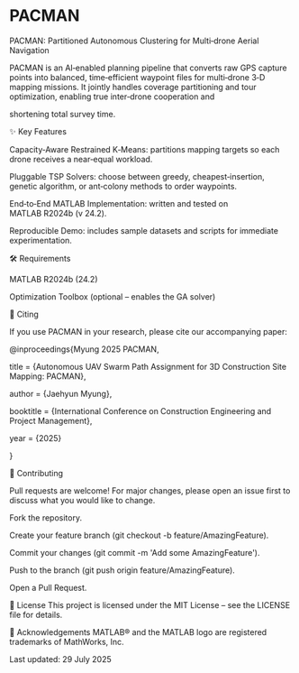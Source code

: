 # PACMAN

PACMAN: Partitioned Autonomous Clustering for Multi‑drone Aerial Navigation

PACMAN is an AI‑enabled planning pipeline that converts raw GPS capture points into balanced, time‑efficient waypoint files for multi‑drone 3‑D mapping missions. It jointly handles coverage partitioning and tour optimization, enabling true inter‑drone cooperation and 

shortening total survey time.

✨ Key Features

Capacity‑Aware Restrained K‑Means: partitions mapping targets so each drone receives a near‑equal workload.

Pluggable TSP Solvers: choose between greedy, cheapest‑insertion, genetic algorithm, or ant‑colony methods to order waypoints.

End‑to‑End MATLAB Implementation: written and tested on MATLAB R2024b (v 24.2).

Reproducible Demo: includes sample datasets and scripts for immediate experimentation.



🛠 Requirements

MATLAB R2024b (24.2)

Optimization Toolbox (optional – enables the GA solver)

📑 Citing

If you use PACMAN in your research, please cite our accompanying paper:

@inproceedings{Myung 2025 PACMAN,

  title     = {Autonomous UAV Swarm Path Assignment for 3D Construction Site Mapping: PACMAN},
  
  author    = {Jaehyun Myung},
  
  booktitle = {International Conference on Construction Engineering and Project Management},
  
  year      = {2025}

}



🤝 Contributing

Pull requests are welcome! For major changes, please open an issue first to discuss what you would like to change.

Fork the repository.

Create your feature branch (git checkout -b feature/AmazingFeature).

Commit your changes (git commit -m 'Add some AmazingFeature').

Push to the branch (git push origin feature/AmazingFeature).

Open a Pull Request.



📜 License
This project is licensed under the MIT License – see the LICENSE file for details.



🙏 Acknowledgements
MATLAB® and the MATLAB logo are registered trademarks of MathWorks, Inc.



Last updated: 29 July 2025
